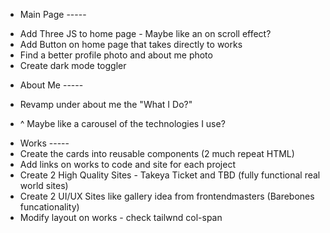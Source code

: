 - Main Page -----

* Add Three JS to home page - Maybe like an on scroll effect?
* Add Button on home page that takes directly to works
* Find a better profile photo and about me photo
* Create dark mode toggler

- About Me -----

- Revamp under about me the "What I Do?"
- ^ Maybe like a carousel of the technologies I use?
<!-- - Find a better profile photo and about me photo -->

- Works -----
- Create the cards into reusable components (2 much repeat HTML)
- Add links on works to code and site for each project
- Create 2 High Quality Sites - Takeya Ticket and TBD (fully functional real world sites)
- Create 2 UI/UX Sites like gallery idea from frontendmasters (Barebones funcationality)
- Modify layout on works - check tailwnd col-span
